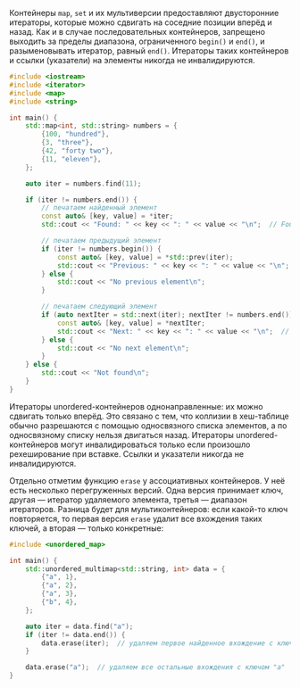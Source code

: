 Контейнеры `map`, `set` и их мультиверсии предоставляют двусторонние итераторы, которые можно сдвигать на соседние позиции вперёд и назад. Как и в случае последовательных контейнеров, запрещено выходить за пределы диапазона, ограниченного `begin()` и `end()`, и разыменовывать итератор, равный `end()`. Итераторы таких контейнеров и ссылки (указатели) на элементы никогда не инвалидируются.

```c++
#include <iostream>
#include <iterator>
#include <map>
#include <string>

int main() {
    std::map<int, std::string> numbers = {
        {100, "hundred"},
        {3, "three"},
        {42, "forty two"},
        {11, "eleven"},
    };

    auto iter = numbers.find(11);

    if (iter != numbers.end()) {
        // печатаем найденный элемент
        const auto& [key, value] = *iter;
        std::cout << "Found: " << key << ": " << value << "\n";  // Found: 11: eleven

        // печатаем предыдущий элемент
        if (iter != numbers.begin()) {
            const auto& [key, value] = *std::prev(iter);
            std::cout << "Previous: " << key << ": " << value << "\n";  // Previous: 3: three
        } else {
            std::cout << "No previous element\n";
        }

        // печатаем следующий элемент
        if (auto nextIter = std::next(iter); nextIter != numbers.end()) {
            const auto& [key, value] = *nextIter;
            std::cout << "Next: " << key << ": " << value << "\n";  // Next: 42: forty two
        } else {
            std::cout << "No next element\n";
        }
    } else {
        std::cout << "Not found\n";
    }
}
```

Итераторы unordered-контейнеров однонаправленные: их можно сдвигать только вперёд. Это связано с тем, что коллизии в хеш-таблице обычно разрешаются с помощью односвязного списка элементов, а по односвязному списку нельзя двигаться назад. Итераторы unordered-контейнеров могут инвалидироваться только если произошло рехеширование при вставке. Ссылки и указатели никогда не инвалидируются.

Отдельно отметим функцию `erase` у ассоциативных контейнеров. У неё есть несколько перегруженных версий. Одна версия принимает ключ, другая — итератор удаляемого элемента, третья — диапазон итераторов. Разница будет для мультиконтейнеров: если какой-то ключ повторяется, то первая версия `erase` удалит все вхождения таких ключей, а вторая — только конкретные:

```c++
#include <unordered_map>

int main() {
    std::unordered_multimap<std::string, int> data = {
        {"a", 1},
        {"a", 2},
        {"a", 3},
        {"b", 4},
    };

    auto iter = data.find("a");
    if (iter != data.end()) {
        data.erase(iter);  // удаляем первое найденное вхождение с ключом "a"
    }

    data.erase("a");  // удаляем все остальные вхождения с ключом "a"
}
```